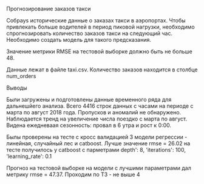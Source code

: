 Прогнозирование заказов такси

Cобраys исторические данные о заказах такси в аэропортах. Чтобы привлекать больше водителей в период пиковой нагрузки, необходимо спрогнозировать количество заказов такси на следующий час. Необходимо создать модель для такого предсказания.

Значение метрики RMSE на тестовой выборке должно быть не больше 48.

Данные лежат в файле taxi.csv. Количество заказов находится в столбце num_orders 

Выводы

Были загружены и подготовлены данные временного ряда для дальнешйего анализа. Всего 4416 строк данных с часами на периоде с марта по август 2018 года. Пропусков и аномалий не обнаружено. Наблюдается тренд на увеличение числа поездко с марта по август. Видена ежедневаая сезонность: провал в 6 утра и рост к 0:00.

Былы проверены на тесте с кросс валидацией 3 модели регрессии - линейная, случайный лес и catboost. Лучше значение rmse = 26.02 на тесте получилось у catboost c парметрами depth': 8, 'iterations': 100, 'learning_rate': 0.1

Прогноз на тестовой выборке на модели с лучшими параметрами дал метрику rmse = 47.37. Проходим по ТЗ - не выше 4